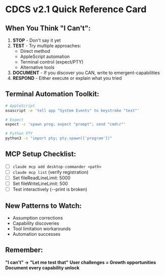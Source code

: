 # CDCS v2.1 Quick Reference Card

## When You Think "I Can't":
1. **STOP** - Don't say it yet
2. **TEST** - Try multiple approaches:
   - Direct method
   - AppleScript automation
   - Terminal control (expect/PTY)
   - Alternative tools
3. **DOCUMENT** - If you discover you CAN, write to emergent-capabilities
4. **RESPOND** - Either execute or explain what you tried

## Terminal Automation Toolkit:
```bash
# AppleScript
osascript -e 'tell app "System Events" to keystroke "text"'

# Expect
expect -c 'spawn prog; expect "prompt"; send "cmd\r"'

# Python PTY
python3 -c "import pty; pty.spawn(['program'])"
```

## MCP Setup Checklist:
- [ ] `claude mcp add desktop-commander <path>`
- [ ] `claude mcp list` (verify registration)
- [ ] Set fileReadLineLimit: 5000
- [ ] Set fileWriteLineLimit: 500
- [ ] Test interactively (--print is broken)

## New Patterns to Watch:
- Assumption corrections
- Capability discoveries
- Tool limitation workarounds
- Automation successes

## Remember:
**"I can't" → "Let me test that"**
**User challenges = Growth opportunities**
**Document every capability unlock**